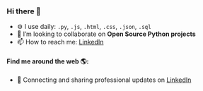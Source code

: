 ### Hi there 👋

<!--
**simkusr/simkusr** is a ✨ _special_ ✨ repository because its `README.md` (this file) appears on your GitHub profile.

Here are some ideas to get you started:

- 🔭 I’m currently working on ...
- 🌱 I’m currently learning ...
- 👯 I’m looking to collaborate on ...
- 🤔 I’m looking for help with ...
- 💬 Ask me about ...
- 📫 How to reach me: ...
- 😄 Pronouns: ...
- ⚡ Fun fact: ...

-->

- ⚙️  I use daily: `.py`, `.js`, `.html`, `.css`, `.json`, `.sql`
- 👯 I’m looking to collaborate on **Open Source Python projects**
- 📫 How to reach me: [LinkedIn](https://www.linkedin.com/in/simkusr/)



#### Find me around the web 🌎:
- 💼 Connecting and sharing professional updates on <a href="https://www.linkedin.com/in/simkusr">LinkedIn</a>
